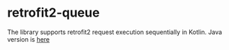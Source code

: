 # retrofit2-queue
The library supports retrofit2 request execution sequentially in Kotlin.
Java version is <a href="https://github.com/hieupham1993/retrofit2-queue">here</a>
